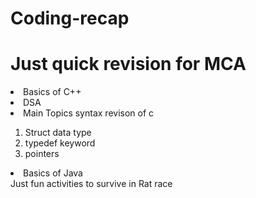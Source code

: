 # Coding-recap
<h1>Just quick revision for MCA</h1>
<li>Basics of C++</li>
<li>DSA</li>
<li>Main Topics syntax revison of c </li>
    <ol>
    <li>Struct data type</li>
    <li>typedef keyword</li>
    <li>pointers</ki>
    </ol>
<li>Basics of Java</li>
Just fun activities to survive in Rat race
